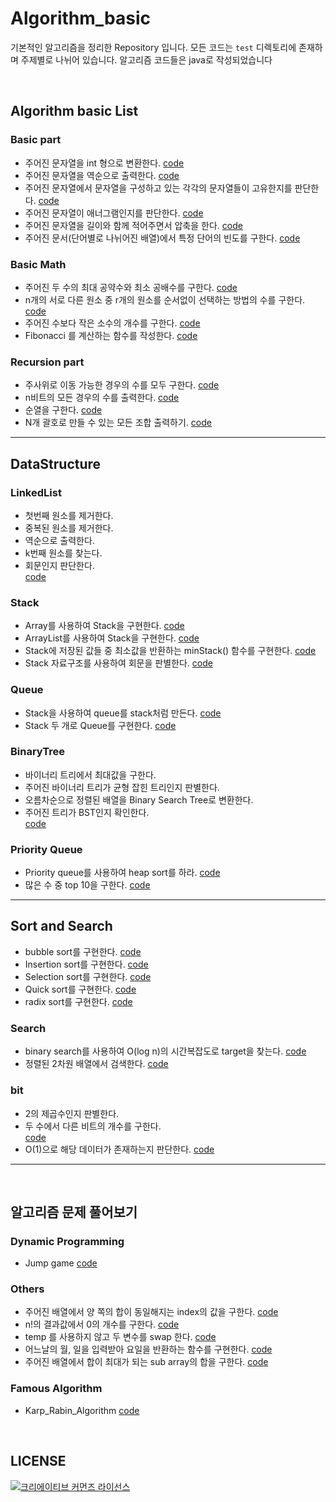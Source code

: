 # Algorithm_basic
기본적인 알고리즘을 정리한 Repository 입니다. 모든 코드는 `test` 디렉토리에 존재하며 주제별로 나뉘어 있습니다. 알고리즘 코드들은 java로 작성되었습니다

</br>

## Algorithm basic List

### Basic part
* 주어진 문자열을 int 형으로 변환한다. [code](https://github.com/JaeYeopHan/algorithm_basic_java/blob/master/src/test/java/algorithm/basic/StringParseToInt.java)
* 주어진 문자열을 역순으로 출력한다. [code](https://github.com/JaeYeopHan/algorithm_basic_java/blob/master/src/test/java/algorithm/basic/StringReverse.java)
* 주어진 문자열에서 문자열을 구성하고 있는 각각의 문자열들이 고유한지를 판단한다. [code](https://github.com/JaeYeopHan/algorithm_basic_java/blob/master/src/test/java/algorithm/basic/UniqueCharacterInString.java)
* 주어진 문자열이 애너그램인지를 판단한다. [code](https://github.com/JaeYeopHan/algorithm_basic_java/blob/master/src/test/java/algorithm/basic/IsAnagram.java)
* 주어진 문자열을 길이와 함께 적어주면서 압축을 한다. [code](https://github.com/JaeYeopHan/algorithm_basic_java/blob/master/src/test/java/algorithm/basic/CharacterCompressWithLength.java)
* 주어진 문서(단어별로 나뉘어진 배열)에서 특정 단어의 빈도를 구한다. [code](https://github.com/JaeYeopHan/algorithm_basic_java/blob/master/src/test/java/algorithm/basic/FrequencyStringInDocument.java)

### Basic Math
* 주어진 두 수의 최대 공약수와 최소 공배수를 구한다. [code](https://github.com/JaeYeopHan/algorithm_basic_java/blob/master/src/test/java/algorithm/basic/GcdAndGcm.java)
* n개의 서로 다른 원소 중 r개의 원소를 순서없이 선택하는 방법의 수를 구한다. [code](https://github.com/JaeYeopHan/algorithm_basic_java/blob/master/src/test/java/algorithm/basicMath/BasicCombination.java)
* 주어진 수보다 작은 소수의 개수를 구한다. [code](https://github.com/JaeYeopHan/algorithm_basic_java/blob/master/src/test/java/algorithm/basicMath/FindPrimeNumTest.java)
* Fibonacci 를 계산하는 함수를 작성한다. [code](https://github.com/JaeYeopHan/algorithm_basic_java/blob/master/src/test/java/algorithm/basicMath/Fibonacci.java)

### Recursion part
* 주사위로 이동 가능한 경우의 수를 모두 구한다. [code](https://github.com/JaeYeopHan/algorithm_basic_java/blob/master/src/test/java/algorithm/recursion/Dice.java)
* n비트의 모든 경우의 수를 출력한다. [code](https://github.com/JaeYeopHan/algorithm_basic_java/blob/master/src/test/java/algorithm/recursion/NBitWays.java)
* 순열을 구한다. [code](https://github.com/JaeYeopHan/algorithm_basic_java/blob/master/src/test/java/algorithm/recursion/Permutation.java)
* N개 괄호로 만들 수 있는 모든 조합 출력하기. [code](https://github.com/JaeYeopHan/algorithm_basic_java/blob/master/src/test/java/algorithm/recursion/BraceCombination.java)

---

## DataStructure
### LinkedList
* 첫번째 원소를 제거한다.
* 중복된 원소를 제거한다.
* 역순으로 출력한다.
* k번째 원소를 찾는다.
* 회문인지 판단한다.  
[code](https://github.com/JaeYeopHan/algorithm_basic_java/blob/master/src/test/java/datastructure/codeedlist/SinglecodeedListTest.java)

### Stack
* Array를 사용하여 Stack을 구현한다. [code](https://github.com/JaeYeopHan/algorithm_basic_java/blob/master/src/test/java/datastructure/stack/MyStackWithArrayTest.java)
* ArrayList를 사용하여 Stack을 구현한다. [code](https://github.com/JaeYeopHan/algorithm_basic_java/blob/master/src/test/java/datastructure/stack/MyStackWithArrayListTest.java)
* Stack에 저장된 값들 중 최소값을 반환하는 minStack() 함수를 구현한다. [code](https://github.com/JaeYeopHan/algorithm_basic_java/blob/master/src/test/java/datastructure/stack/MinimumStackTest.java)
* Stack 자료구조를 사용하여 회문을 판별한다. [code](https://github.com/JaeYeopHan/algorithm_basic_java/blob/master/src/test/java/datastructure/stack/IsPalindromeTest.java)

### Queue
* Stack을 사용하여 queue를 stack처럼 만든다. [code](https://github.com/JaeYeopHan/algorithm_basic_java/blob/master/src/test/java/datastructure/queue/ReverseQueueTest.java)
* Stack 두 개로 Queue를 구현한다. [code](https://github.com/JaeYeopHan/algorithm_basic_java/blob/master/src/test/java/datastructure/queue/QueueWithTwoStack.java)

### BinaryTree
* 바이너리 트리에서 최대값을 구한다.
* 주어진 바이너리 트리가 균형 잡힌 트리인지 판별한다.
* 오름차순으로 정렬된 배열을 Binary Search Tree로 변환한다.
* 주어진 트리가 BST인지 확인한다.  
[code](https://github.com/JaeYeopHan/algorithm_basic_java/blob/master/src/test/java/datastructure/binaryTree/BinaryTree.java)

### Priority Queue
* Priority queue를 사용하여 heap sort를 하라. [code](https://github.com/JaeYeopHan/algorithm_basic_java/blob/master/src/test/java/datastructure/priorityqueue/HeapSortByUsingPQ.java)
* 많은 수 중 top 10을 구한다. [code](https://github.com/JaeYeopHan/algorithm_basic_java/blob/master/src/test/java/datastructure/priorityqueue/CalcTopTen.java)

---

## Sort and Search
* bubble sort를 구현한다. [code](https://github.com/JaeYeopHan/algorithm_basic_java/blob/master/src/test/java/sort/BubbleSort.java)
* Insertion sort를 구현한다. [code](https://github.com/JaeYeopHan/algorithm_basic_java/blob/master/src/test/java/sort/InsertionSort.java)
* Selection sort를 구현한다. [code](https://github.com/JaeYeopHan/algorithm_basic_java/blob/master/src/test/java/sort/SelectionSort.java)
* Quick sort를 구현한다. [code](https://github.com/JaeYeopHan/algorithm_basic_java/blob/master/src/test/java/sort/QuickSort.java)
* radix sort를 구현한다. [code](https://github.com/JaeYeopHan/algorithm_basic_java/blob/master/src/test/java/sort/RadixSort.java)

### Search
* binary search를 사용하여 O(log n)의 시간복잡도로 target을 찾는다. [code](https://github.com/JaeYeopHan/algorithm_basic_java/blob/master/src/test/java/search/BinarySearchTest.java) 
* 정렬된 2차원 배열에서 검색한다. [code](https://github.com/JaeYeopHan/algorithm_basic_java/blob/master/src/test/java/search/SearchIn2DTest.java)

### bit
* 2의 제곱수인지 판별한다.
* 두 수에서 다른 비트의 개수를 구한다.  
[code](https://github.com/JaeYeopHan/algorithm_basic_java/blob/master/src/test/java/bit/BitOperator.java)
* O(1)으로 해당 데이터가 존재하는지 판단한다. [code](https://github.com/JaeYeopHan/algorithm_basic_java/blob/master/src/test/java/bit/BitMapTest.java)

---
</br>

## 알고리즘 문제 풀어보기

### Dynamic Programming
* Jump game [code](https://github.com/JaeYeopHan/algorithm_basic_java/blob/master/src/test/java/algorithm/dp/JumpGame.java)

### Others
* 주어진 배열에서 양 쪽의 합이 동일해지는 index의 값을 구한다. [code](https://github.com/JaeYeopHan/algorithm_basic_java/blob/master/src/test/java/exercise/SearchEquilibrium.java)
* n!의 결과값에서 0의 개수를 구한다. [code](https://github.com/JaeYeopHan/algorithm_basic_java/blob/master/src/test/java/exercise/FactorialZeroCount.java)
* temp 를 사용하지 않고 두 변수를 swap 한다. [code](https://github.com/JaeYeopHan/algorithm_basic_java/blob/master/src/test/java/exercise/NoTempSwapTest.java)
* 어느날의 월, 일을 입력받아 요일을 반환하는 함수를 구현한다. [code](https://github.com/JaeYeopHan/algorithm_basic_java/blob/master/src/test/java/exercise/CalenderExample.java)
* 주어진 배열에서 합이 최대가 되는 sub array의 합을 구한다. [code](https://github.com/JaeYeopHan/algorithm_basic_java/blob/master/src/test/java/exercise/FindMaxSumInArray.java)

### Famous Algorithm
* Karp_Rabin_Algorithm [code]()

</br>

## LICENSE
<a rel="license" href="http://creativecommons.org/licenses/by/4.0/"><img alt="크리에이티브 커먼즈 라이선스" style="border-width:0" src="https://i.creativecommons.org/l/by/4.0/88x31.png" /></a>

